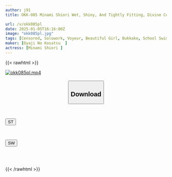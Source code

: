 ```yaml
---
author: j91
title: OKK-085 Minami Shiori Wet, Shiny, And Tightly Fitting, Divine Competitive Swimsuit. Enjoy The Sight Of A Cute Girl In A Competitive Swimsuit! This AV Starts With Secretly Filming Her Changing, And Includes Close-ups Of Her Small Breasts, Big Breasts, Shaved Pussy, Hairy Pussy, And Hairy Armpits, As Well As Lotion Soap Play And Competitive Swimsuit Bukkake, All Fully Clothed.

url: /v/okk085pl
date: 2025-01-05T16:16:00Z
image: "okk085pl.jpg"
tags: [Censored, Solowork, Voyeur, Beautiful Girl, Bukkake, School Swimsuit, Lotion, Close Up	]
maker: [Oyaji No Kosatsu  ]
actress: [Minami Shiori ]
---
```



{{< rawhtml >}}

<div class="video" data-videoid="l2egKZY24ot73yb">
    <a href="javascript:;">
        <img src="/v/okk085pl/okk085pl.jpg" width="WIDTH" height="HEIGHT" alt="okk085pl.mp4" loading="lazy">
    </a>
</div>

<script type="text/javascript" src="https://j91.asia/asset/on-demand-st.js"></script>

<br>
  <link rel="stylesheet" href="https://j91.asia/asset/bs5.css">
  
  <center>
  <button class="btn btn-primary" type="button" data-bs-toggle="collapse" data-bs-target=".multi-collapse" aria-expanded="false" aria-controls="multiCollapseExample1 multiCollapseExample2"><h2>Download</h2></button></center>
</p>
<div class="row">
  <div class="col">
    <div class="collapse multi-collapse" id="multiCollapseExample1">
      <div class="card card-body">
	      	      <br>
<div class="buttons">  
<p><a href="/v/okk085pl/st.html" target="_blank"><button class="btn-hover color-3"><i class="fa fa-download"></i> ST</button></a></p></div>
    </div>
  </div>
</div>
  <div class="col">
    <div class="collapse multi-collapse" id="multiCollapseExample2">
      <div class="card card-body">
	      <br>
<div class="buttons">
<p><a href="/v/okk085pl/sw.html" target="_blank"><button class="btn-hover color-2"><i class="fa fa-download"></i> SW</button></a></p></div>
<br><br>
      </div>
    </div>
  </div>
</div>

{{< /rawhtml >}}